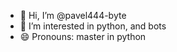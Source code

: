 - 👋 Hi, I’m @pavel444-byte
- 👀 I’m interested in python, and bots
- 😄 Pronouns: master in python


<!---
pavel444-byte/pavel444-byte is a ✨ special ✨ repository because its `README.md` (this file) appears on your GitHub profile.
You can click the Preview link to take a look at your changes.
--->
